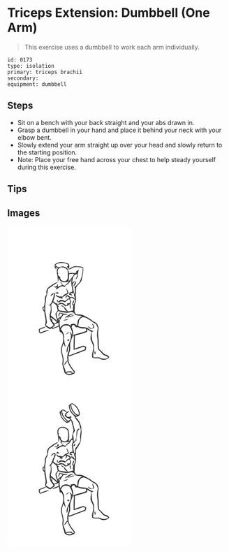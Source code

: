 # Triceps Extension: Dumbbell (One Arm)
> This exercise uses a dumbbell to work each arm individually.

``` 
id: 0173 
type: isolation 
primary: triceps brachii 
secondary:  
equipment: dumbbell 
``` 

## Steps

 - Sit on a bench with your back straight and your abs drawn in.
 - Grasp a dumbbell in your hand and place it behind your neck with your elbow bent.
 - Slowly extend your arm straight up over your head and slowly return to the starting position.
 - Note: Place your free hand across your chest to help steady yourself during this exercise.

## Tips


## Images

<svg width="212pt" height="275pt" viewBox="0 0 212 275" xmlns="http://www.w3.org/2000/svg"><g fill="#FFF"><path d="M0 0h212v275H0V0m81.55 66.38c-.21 2.78-.93 8.16 3.45 7.54-.16-1.71-2.17-2.48-3.03-3.8 1.8.71 3.59 1.45 5.39 2.14-1.12 1.71-2.59 3.51-2.3 5.7.31 6.3 2.57 12.38 1.57 18.73 1.64-2.3 1.42-5.22 1.67-7.9.89 3.02 2.41 6.26 5.79 7.01 3.96 2.23 8.3.22 12.41-.21-2.38 2.59-5.4 4.49-7.75 7.13-1.13-.4-2.27-.78-3.41-1.15-1.34-2.13-2.65-4.34-4.65-5.92.91 2.2 2.37 4.09 3.87 5.92-2.8.74-5.38 2.09-7.88 3.53.12-1.83.19-3.66.19-5.49-.83 1.3-1.3 2.79-2.18 4.06-1.65.68-3.51.59-5.22 1.07 1.36.4 2.74.7 4.12 1 .03 1.27.09 2.55.17 3.82 2.58-1.75 4.86-4 7.79-5.17 2.55-.82 5.3-.45 7.72.63.03-.51.1-1.52.13-2.03 1.85-1.26 3.81-2.38 5.55-3.8 2.76-2.17 3.89-5.61 5.82-8.43-2.4 7.01.66 14.22 1.25 21.28-1.06 2.08-4 1.93-5.9 2.94.2.43.6 1.28.8 1.71-.2.36-.59 1.08-.79 1.45 1.9.48 3.77 1.1 5.65 1.67-.87-1.8-2.45-2.95-4.11-3.95 2.33-.76 4.83-.95 6.78.82-.12-4.66-1.63-9.09-2.32-13.66-.6-3.65 2.53-6.08 4.2-8.9-1.92 1.02-3.65 2.32-5.34 3.68.72-3.23 1.2-6.52 2.09-9.71.65-2.59 3.26-3.82 5.17-5.39.63.42 1.88 1.26 2.5 1.68-1.35 2.6-2.63 5.26-3.24 8.14 2.01-1.98 3.01-4.66 4.17-7.18-.29-.47-.57-.95-.84-1.42.52-3.11 1.34-6.15 2.17-9.18-2.01 1.54-3.9 3.22-5.95 4.72.81.49 1.61 1 2.41 1.52-4.6.57-9.27-.9-13.8.57-.12-1.47-.24-2.95-.35-4.42-.41-.14-1.24-.43-1.66-.57.42 4.46.62 8.98.13 13.45-.45 2.08-1.94 3.88-3.81 4.86-3.99.87-9.96-1.51-8.97-6.48-1.58-1.31-3-2.78-4.29-4.38.3-.72.59-1.44.89-2.17-1.95-2.99-.97-7.4 1.8-9.55 4.86-2.68 11.49-.37 14.1 4.45.25-.82.38-1.66.38-2.51-2.51-3.27-6.87-5.07-10.96-4.18-2.06.11-4.24 1.47-6.23.39-1.64-.72-3.1-1.76-4.58-2.74 1.98-2.26 4.83-3.51 7.8-3.7 5.22-.45 11.34-.56 15.18 3.66l-3.6 3.75 2.78-.48c-.02.48-.07 1.44-.1 1.92.29.14.86.41 1.14.55 1.81-1.7 1.07-4.32 1.06-6.48-1.56-3.06-5.51-3.58-8.55-4.19-5.54-1.11-12.05-.39-16.28 3.65m23.78 7.67c-.04.2-.13.59-.17.79 3.92.28 6.91-3.57 10.84-3.92 4.61-.54 9.39.04 13.79 1.53-.42 7.86-1.58 15.87-5.14 22.98-2.23 4.27-6.46 6.86-9.53 10.44.33.38 1.01 1.14 1.34 1.52-.07 1.91-.05 3.82-.1 5.72.11 2.13-1.99 3.71-1.84 5.82.58 2.35 1.52 4.58 2.13 6.91-2.19-2.04-5.05-5.48-8.3-3.11-1.3-2.13-3.57-3.1-5.76-4.05-2.02 1.66-2.69 4.08-2.58 6.63 1-1.51 1.87-3.1 2.71-4.7 1.59.96 3.07 2.07 4.43 3.33-3.26.52-5.3 2.89-7.33 5.23-1.38-.13-2.57-.9-3.81-1.45-1.66-.08-3.33-.17-4.99-.31a34.982 34.982 0 0 1-4.24 3.34c-.07-1.15-.2-3.45-.26-4.59-.62 1.25-2.33 2.83-.66 4.04 1.59 2.59 4.4.62 6.12-.64 2.51.01 4.95.57 7.23 1.6 2.4-1.75 4.53-3.8 6.75-5.76 1.88 1.97 2.59 5.12.85 7.42-1.46.38-2.96.13-4.37-.31 1.43 1.78.35 3.17-1.22 4.35-1.46-1.22-2.77-2.6-4.3-3.74-1.94-.53-3.97-.6-5.95-.97-1.58 1.02-3.24 1.93-4.92 2.78-.13-.93-.38-2.79-.51-3.72-.36.65-1.09 1.95-1.45 2.6a87.633 87.633 0 0 0-5.01-4.2c.72-4.72 4.02-9.3 2.21-14.11 2.16.3 4.31.72 6.5.76 1.09-1.33-.82-1.86-1.64-2.52-2.61 1.06-5.25 2-8.06 2.44-2.37.46-3.34 2.82-4.02 4.85 2.08-1.55 4.05-3.26 6.28-4.6-.35 4.66-2.09 9.02-3.58 13.4-1.03 3.12-3.46 5.39-5.73 7.63 1.05-.37 2.1-.74 3.16-1.11.98 4.35.81 8.89-.66 13.11-1.72 4.8-.94 10.16 1.27 14.66 1.55 2.31 3.87 4.15 4.49 7-1.91 1.14-3.66 2.51-5.52 3.72-2.66-1.11-5.62-2.26-7.42-4.62.46-1.69 1.14-3.3 1.86-4.89-1.1-3.98-.99-8.17-1.94-12.18-1.46-6.1-1.34-12.44-.97-18.65 1.02-3.71.7-7.58 1.27-11.32 1.76-4.01 2.27-8.33 2.9-12.61.67-4.01 5.17-4.88 7.78-7.27 2.78-2.69 6.61-3.93 9.3-6.72-5.66 1.13-10.05 5.08-14.71 8.18-4.1 2.71-5.8 8.28-4.21 12.87-1.85 2.4-3.4 5.24-3.15 8.37.33 4.17-.67 8.25-1.38 12.32-.54.19-1.64.58-2.19.77-.93 3.24.04 6.38 2.78 8.4-.18 7.27 4.08 14.58 1.14 21.71.39 1.2.8 2.41 1.25 3.6 2.44 1.74 4.87 3.73 7.85 4.41.93-.56 2.77-1.7 3.69-2.26-.19.65-.58 1.96-.77 2.61 3.79-1.92 7.92-3.04 11.81-4.73.93 2.89 1.01 5.91 1.3 8.9 1.77 1.21 4.27 1.76 4.85 4.14 2.27 4.25 1.37 9.11.9 13.67-1.14 4.47-3.18 8.74-3.72 13.36.21 4.81 2.17 9.32 2.9 14.05.39 3.29.08 6.62-.37 9.88.81 3.15.84 6.49 2.24 9.47.87 1.82 1.14 3.82 1.32 5.81 3.32 4.31 9.9 5.53 14.37 2.36 2.66.07 3.77-1.87 3.67-4.31-3.74-4.42-7.27-9.04-9.82-14.27-1.82-4.24-1.14-8.93-1.31-13.4.69.5 1.39 1.01 2.09 1.52 9.18-3.72 18.67-6.66 27.74-10.64.25-1.74.53-3.47.82-5.19-2.08-.91-4.19-2.92-6.6-1.94-4.53 1.41-8.96 3.13-13.47 4.64.17-7.51.51-15.01.44-22.52 6.7-1.49 13.33-3.35 19.77-5.72 2.25-.6 1.49-3.43 1.68-5.16 2.04 1.94 4.58 3.16 6.97 4.59-.64 4.56-2.1 9.28-1.07 13.86 2.16 5.04 5.57 10.17 4.31 15.93-1.28 4.61-2.47 9.34-1.82 14.17 2.54 1.19 5.32 1.64 8.1 1.15 3.04-.66 5.63 1.24 8.22 2.47 4.73.9 10.42.2 13.07-4.36-1.08-1.05-1.99-2.31-3.26-3.12-1.94-.77-4.19-.92-5.78-2.37-2.8-2.35-4.75-5.59-7.94-7.48-2.36-6.54-.49-13.57-1.69-20.28-.94-4.93-.8-10.04.1-14.96.61-2.81-.89-5.46-1.94-7.97-2.15-3.66-6.84-4.2-9.74-7.05-3.29-2.98-7.46-4.59-11.25-6.76-4.5-3.34-10.44-2.88-15.73-3.38-1.13-2.3-3.11-4.5-2.4-7.23.7-4.16-.58-8.61 1.41-12.5 1.69-3.93 1.17-8.35.19-12.38.89-4.54.59-9.15.96-13.73 2.11-4.72 7.36-7.3 9.26-12.11 1.64-7.49 3.88-15.04 2.87-22.8-3.56-1.67-7.57-1.53-11.4-1.87-5.01-.35-9.31 2.61-13.58 4.75m7.79 30.27c3.06-2.17 5.68-5.73 4.71-9.68-1.93 3.03-3.32 6.37-4.71 9.68M101 106.58c.76 2.95 1.91 5.81 2.27 8.86-3.08 1.41-6.85 2.7-8.24 6.11-2.62-.35-5.28-.35-7.88-.86-1.44-.81-2.74-1.83-4.15-2.69.6 1.35.81 3.15 2.42 3.7 3.19 1.52 6.55 2.67 9.88 3.84-.3-.54-.89-1.62-1.19-2.16 3.57-2.66 7.43-4.92 11.24-7.22-.96-3.39-2.2-6.75-4.35-9.58m-46.73 70.7c-.13 2.82-.52 5.99 2.28 7.68 5.11-2.11 10.42-3.71 15.48-5.96-5.74-.61-10.57 3.23-16.05 4.21-.11-1.72-.18-3.44-.22-5.15 3.32-1.49 7.23-2.11 10.07-4.39l-.42-.34c-3.88.73-7.5 2.45-11.14 3.95z"/><path d="M106.23 83.03c2.86-.88 5.85-.73 8.79-.48-2.86 4.55-5.59 9.19-9.99 12.48.7-3.97 1.12-7.98 1.2-12zM84.08 105.96c3.06-1.42.01 3.34 0 0zM107.49 125.35c.64-.52 1.91-1.56 2.54-2.08 2.61.51 4.25 2.97 6.75 3.81-.22 3.06-1.4 5.91-2.9 8.56-.35-.55-.7-1.1-1.04-1.65 1.28-2.1 1.93-4.48 2.42-6.86-3.05 1.72-3.23 5.43-3.75 8.5.46.12 1.37.36 1.82.48-.28 2.35-.45 4.71-.63 7.07.39.35 1.16 1.05 1.55 1.4-3.24 1-6.5 1.99-9.86 2.49-3.73-4.27-6.86-9.75-12.73-11.27 1.46 1.81 3.4 3.15 5.55 4.03.98 3.41 3.35 5.93 6.58 7.38-5.13-.95-10.42-.98-15.43-2.48-.42-1.82-.86-3.64-1.3-5.45.44-.37 1.31-1.12 1.75-1.5-1.3-.74-2.68-1.36-4.01-2.04 2.44-.2 4.95-.42 7.14-1.63 3.26-.42 5.5 1.83 7.59 3.96 1.49-.43 2.99-.81 4.51-1.16 1.02-.86 2.04-1.72 3.08-2.56.34 2.85-.35 6.15 1.66 8.52.54-2.74-.1-5.47-.52-8.17.27-1.58.9-3.08 1.16-4.67-.32-1.67-1.26-3.14-1.93-4.68zM75.28 135.83c.74-1.66 1.93-3.09 2.9-4.62 1.74 1.52 3.49 3.01 5.32 4.42.54.83 1.09 1.66 1.64 2.49.33 2.43.86 4.82 1.46 7.19a52.812 52.812 0 0 1-3.71 5.08c-.34 4.69 2.06 8.83 3.42 13.15-3.82-2.81-7.14-6.23-11.01-8.98-.16-.63-.49-1.88-.65-2.51 2.33-5.18 1.12-10.81.63-16.22zM62.32 140.1c.3-.01.9-.02 1.19-.03.06 1.73.14 3.46.23 5.18-.57-.72-1.14-1.45-1.71-2.18.07-.74.22-2.23.29-2.97z"/><path d="M87.92 146.06c4.07 2.2 8.73 2.53 13.22 3.17 3.31.49 6.46-.82 9.61-1.59 1.2.61 2.41 1.2 3.62 1.8.8 1.2 1.38 2.67 2.65 3.49 3.69 1.24 7.69.88 11.43 1.92-3.06 2.03-6.06 4.63-7.35 8.18-.41 2.92-.74 5.86-1.24 8.78-1.5-1.43-2.98-3.05-5.01-3.71-2.01.16-3.97.64-5.96.95.04.78.13 2.35.17 3.13-4.8-5.59-15.43-4.12-17.84 3.13-1.44-3.86-1.78-8.13-1.2-12.19 1.33-3.95 4.15-7.13 6.47-10.52 2.71.12 5.43-.06 7.88-1.34-4.96-.08-9.84-.79-14.54-2.42-.67 1.36-1.33 2.72-2 4.09.1.87.31 2.62.41 3.49.74-2.07 1.5-4.13 2.33-6.16 1.49.54 2.98 1.1 4.46 1.67-1.92 3.76-5.79 5.55-9.17 7.69-.31-3.6-2.01-7.21-.72-10.8.97-.88 1.89-1.81 2.78-2.76m10.59 12.41c5.44-2.11 10.19-5.71 15.6-7.98-6.08.19-11.68 3.44-15.6 7.98m3.9-.29c4.23-1.71 9.21-2.06 12.86-4.89-4.54.77-9.23 1.89-12.86 4.89m-6.56 4.33c3.17.11 6.48-.2 9.01-2.34-3.12.21-6.16 1.06-9.01 2.34zM75.73 160.43c-1.5.25-1.61-3.3-.05-3.06.78 1 .8 2.02.05 3.06z"/><path d="M123.12 162.75c1.75-2.96 4.24-6.12 8.06-6.01 7.83 1.48 13.18 7.84 20.14 11.1 2.46 1.6 2.79 4.87 4.17 7.27-.79 4.61-1.55 9.3-1.33 13.98 1.86 7.75-.09 15.82 2.31 23.49 2.96 2.36 5.31 5.32 7.8 8.14 2.46 2.8 6.88 2.19 9.17 5.21-3.96 3.33-9.43 2.68-13.83.61-3.02-1.52-6.44-.41-9.64-.58-1.44.16-2.98-1.43-2.5-2.89.21-3.08.54-6.18 1.51-9.12 0-4.46.94-9.31-1.41-13.36-3.09-5.49-2.29-11.99-2.82-18.01 1.13-.52 2.24-1.07 3.33-1.64-2.96-1.26-6.16-2.13-8.57-4.39-5.2-4.38-12.7-.79-18.11-4.76 1.07-2.9 1.67-5.95 1.72-9.04m22.38 4.63c.68 2.04 1.48 4.03 2.3 6.02-.53.97-1.1 1.91-1.7 2.84-3.19-.28-5.5-2.67-8.08-4.29 1.42 2.14 3.14 4.71 5.98 4.85 1.99.22 3.65-1.09 5.36-1.88-.28-2.93-1.33-5.82-3.86-7.54m4.79 47.94c-.94 1.53-.69 5.04 1.31 5.43.01-1.6.09-4.6-1.31-5.43zM90.03 159c.57-.59.57-.59 0 0zM77.06 158.26c2.77 2.42 5.52 4.86 8.36 7.2-1.6.76-3.19 1.55-4.77 2.36-1.19-1.34-2.49-2.6-3.48-4.11-.45-1.78-.05-3.64-.11-5.45zM88.34 162.54c-.38-1.15.08-3.86 1.69-3.54.61 1.14-.31 3.62-1.69 3.54zM81.06 168.65c2.39-.61 4.7-1.48 6.93-2.53 0 1.81.03 3.63.11 5.44-3.04 1.05-6.08 2.14-8.97 3.56-.55-.28-1.11-.56-1.66-.85 1.36-.83 2.68-1.71 3.98-2.61-.09-.75-.29-2.26-.39-3.01z"/><path d="M111.3 171.31c.96-.46 1.93-.88 2.92-1.27 1.62.95 2.6 2.6 3.63 4.11 1.22-.06 2.45-.13 3.67-.23 4.16 2.35 8.97 2.6 13.63 2.31.12 1.46.32 2.91.5 4.36-7.36 2.85-15.1 4.46-22.62 6.79.55-4.57-.49-9.06-2.53-13.13.2-.74.6-2.21.8-2.94zM96.57 171.57c2.94-.99 6.2-.56 9.2-.03 4.21 4.45 5.82 10.54 5.98 16.53-1.01-2.56-2.6-4.83-5.05-6.18a45.64 45.64 0 0 0 2.12 3.72c.24 1.14.47 2.27.71 3.41.45.15 1.34.46 1.78.62-.56-.11-1.69-.34-2.26-.45.97 4.56-1.92 8.58-2.96 12.86-2.49 4.9-5.14 10.18-3.8 15.88 2.26-3.76 1.21-8.52 3.53-12.3.33 3.47.8 7.17-.66 10.48-2.02 4.67-2.79 9.92-1.7 14.94-2.91 1.65-4.51 4.56-5.62 7.61 2.75-1.1 3.52-4.06 4.8-6.42.35.28 1.05.85 1.41 1.13 1.62 7.07 6.82 12.5 11.01 18.18-.54.38-1.63 1.13-2.17 1.51-1.31-1.18-2.11-3.73-4.24-3.23-2.86.43-6.05-.19-8.64 1.34.12-5.05-3.48-9.21-3.89-14.18.2-2.71.95-5.4.51-8.13-.48-5.06-2.67-9.78-3.04-14.86-.1-4.22 1.54-8.21 2.92-12.12 1.22 2.31 2.22 4.75 3.77 6.86-.62-5.27-3.41-10.3-2.6-15.71.48-5.86-2.06-11.29-5.73-15.71 1.44-1.98 2.58-4.31 4.62-5.75m3.9 15c2.65-.52 4.35-2.61 5.52-4.87a23.964 23.964 0 0 0-5.52 4.87m2.69 9.69c.13 1.67 3.1 1.75 3.31.09-.23-1.56-3.11-1.74-3.31-.09zM91.24 180.27c.6.53.6.53 0 0z"/><path d="M108.57 199.88c1.4-4.25 2.77-8.54 4.73-12.58 1.9 2.95.87 6.42.8 9.66-.17 5.32-.23 10.64-.07 15.96 5.1-1.3 10-3.26 15-4.85 1.72-.76 3.38.47 4.99.95-.35 1.17-.7 2.35-1.06 3.52-8.66 3.3-17.44 6.28-25.99 9.88-.52-.51-1.03-1.02-1.54-1.53.77-2.24 1.73-4.43 2.28-6.74.96-4.71-.69-9.64.86-14.27zM100.86 252.37c1.11-.3 2.22-.56 3.34-.78 2.43.35 5.19-.76 7.16 1.23-3.22 2.27-7.49 2.15-10.5-.45z"/></g><g fill="#333"><path d="M81.55 66.38c4.23-4.04 10.74-4.76 16.28-3.65 3.04.61 6.99 1.13 8.55 4.19.01 2.16.75 4.78-1.06 6.48-.28-.14-.85-.41-1.14-.55.03-.48.08-1.44.1-1.92l-2.78.48 3.6-3.75c-3.84-4.22-9.96-4.11-15.18-3.66-2.97.19-5.82 1.44-7.8 3.7 1.48.98 2.94 2.02 4.58 2.74 1.99 1.08 4.17-.28 6.23-.39 4.09-.89 8.45.91 10.96 4.18 0 .85-.13 1.69-.38 2.51-2.61-4.82-9.24-7.13-14.1-4.45-2.77 2.15-3.75 6.56-1.8 9.55-.3.73-.59 1.45-.89 2.17a30.63 30.63 0 0 0 4.29 4.38c-.99 4.97 4.98 7.35 8.97 6.48 1.87-.98 3.36-2.78 3.81-4.86.49-4.47.29-8.99-.13-13.45.42.14 1.25.43 1.66.57.11 1.47.23 2.95.35 4.42 4.53-1.47 9.2 0 13.8-.57-.8-.52-1.6-1.03-2.41-1.52 2.05-1.5 3.94-3.18 5.95-4.72-.83 3.03-1.65 6.07-2.17 9.18.27.47.55.95.84 1.42-1.16 2.52-2.16 5.2-4.17 7.18.61-2.88 1.89-5.54 3.24-8.14-.62-.42-1.87-1.26-2.5-1.68-1.91 1.57-4.52 2.8-5.17 5.39-.89 3.19-1.37 6.48-2.09 9.71 1.69-1.36 3.42-2.66 5.34-3.68-1.67 2.82-4.8 5.25-4.2 8.9.69 4.57 2.2 9 2.32 13.66-1.95-1.77-4.45-1.58-6.78-.82 1.66 1 3.24 2.15 4.11 3.95-1.88-.57-3.75-1.19-5.65-1.67.2-.37.59-1.09.79-1.45-.2-.43-.6-1.28-.8-1.71 1.9-1.01 4.84-.86 5.9-2.94-.59-7.06-3.65-14.27-1.25-21.28-1.93 2.82-3.06 6.26-5.82 8.43-1.74 1.42-3.7 2.54-5.55 3.8-.03.51-.1 1.52-.13 2.03-2.42-1.08-5.17-1.45-7.72-.63-2.93 1.17-5.21 3.42-7.79 5.17-.08-1.27-.14-2.55-.17-3.82-1.38-.3-2.76-.6-4.12-1 1.71-.48 3.57-.39 5.22-1.07.88-1.27 1.35-2.76 2.18-4.06 0 1.83-.07 3.66-.19 5.49 2.5-1.44 5.08-2.79 7.88-3.53-1.5-1.83-2.96-3.72-3.87-5.92 2 1.58 3.31 3.79 4.65 5.92 1.14.37 2.28.75 3.41 1.15 2.35-2.64 5.37-4.54 7.75-7.13-4.11.43-8.45 2.44-12.41.21-3.38-.75-4.9-3.99-5.79-7.01-.25 2.68-.03 5.6-1.67 7.9 1-6.35-1.26-12.43-1.57-18.73-.29-2.19 1.18-3.99 2.3-5.7-1.8-.69-3.59-1.43-5.39-2.14.86 1.32 2.87 2.09 3.03 3.8-4.38.62-3.66-4.76-3.45-7.54m24.68 16.65c-.08 4.02-.5 8.03-1.2 12 4.4-3.29 7.13-7.93 9.99-12.48-2.94-.25-5.93-.4-8.79.48m-22.15 22.93c.01 3.34 3.06-1.42 0 0z"/><path d="M105.33 74.05c4.27-2.14 8.57-5.1 13.58-4.75 3.83.34 7.84.2 11.4 1.87 1.01 7.76-1.23 15.31-2.87 22.8-1.9 4.81-7.15 7.39-9.26 12.11-.37 4.58-.07 9.19-.96 13.73.98 4.03 1.5 8.45-.19 12.38-1.99 3.89-.71 8.34-1.41 12.5-.71 2.73 1.27 4.93 2.4 7.23 5.29.5 11.23.04 15.73 3.38 3.79 2.17 7.96 3.78 11.25 6.76 2.9 2.85 7.59 3.39 9.74 7.05 1.05 2.51 2.55 5.16 1.94 7.97-.9 4.92-1.04 10.03-.1 14.96 1.2 6.71-.67 13.74 1.69 20.28 3.19 1.89 5.14 5.13 7.94 7.48 1.59 1.45 3.84 1.6 5.78 2.37 1.27.81 2.18 2.07 3.26 3.12-2.65 4.56-8.34 5.26-13.07 4.36-2.59-1.23-5.18-3.13-8.22-2.47-2.78.49-5.56.04-8.1-1.15-.65-4.83.54-9.56 1.82-14.17 1.26-5.76-2.15-10.89-4.31-15.93-1.03-4.58.43-9.3 1.07-13.86-2.39-1.43-4.93-2.65-6.97-4.59-.19 1.73.57 4.56-1.68 5.16-6.44 2.37-13.07 4.23-19.77 5.72.07 7.51-.27 15.01-.44 22.52 4.51-1.51 8.94-3.23 13.47-4.64 2.41-.98 4.52 1.03 6.6 1.94-.29 1.72-.57 3.45-.82 5.19-9.07 3.98-18.56 6.92-27.74 10.64-.7-.51-1.4-1.02-2.09-1.52.17 4.47-.51 9.16 1.31 13.4 2.55 5.23 6.08 9.85 9.82 14.27.1 2.44-1.01 4.38-3.67 4.31-4.47 3.17-11.05 1.95-14.37-2.36-.18-1.99-.45-3.99-1.32-5.81-1.4-2.98-1.43-6.32-2.24-9.47.45-3.26.76-6.59.37-9.88-.73-4.73-2.69-9.24-2.9-14.05.54-4.62 2.58-8.89 3.72-13.36.47-4.56 1.37-9.42-.9-13.67-.58-2.38-3.08-2.93-4.85-4.14-.29-2.99-.37-6.01-1.3-8.9-3.89 1.69-8.02 2.81-11.81 4.73.19-.65.58-1.96.77-2.61-.92.56-2.76 1.7-3.69 2.26-2.98-.68-5.41-2.67-7.85-4.41-.45-1.19-.86-2.4-1.25-3.6 2.94-7.13-1.32-14.44-1.14-21.71-2.74-2.02-3.71-5.16-2.78-8.4.55-.19 1.65-.58 2.19-.77.71-4.07 1.71-8.15 1.38-12.32-.25-3.13 1.3-5.97 3.15-8.37-1.59-4.59.11-10.16 4.21-12.87 4.66-3.1 9.05-7.05 14.71-8.18-2.69 2.79-6.52 4.03-9.3 6.72-2.61 2.39-7.11 3.26-7.78 7.27-.63 4.28-1.14 8.6-2.9 12.61-.57 3.74-.25 7.61-1.27 11.32-.37 6.21-.49 12.55.97 18.65.95 4.01.84 8.2 1.94 12.18-.72 1.59-1.4 3.2-1.86 4.89 1.8 2.36 4.76 3.51 7.42 4.62 1.86-1.21 3.61-2.58 5.52-3.72-.62-2.85-2.94-4.69-4.49-7-2.21-4.5-2.99-9.86-1.27-14.66 1.47-4.22 1.64-8.76.66-13.11-1.06.37-2.11.74-3.16 1.11 2.27-2.24 4.7-4.51 5.73-7.63 1.49-4.38 3.23-8.74 3.58-13.4-2.23 1.34-4.2 3.05-6.28 4.6.68-2.03 1.65-4.39 4.02-4.85 2.81-.44 5.45-1.38 8.06-2.44.82.66 2.73 1.19 1.64 2.52-2.19-.04-4.34-.46-6.5-.76 1.81 4.81-1.49 9.39-2.21 14.11 1.72 1.34 3.4 2.74 5.01 4.2.36-.65 1.09-1.95 1.45-2.6.13.93.38 2.79.51 3.72 1.68-.85 3.34-1.76 4.92-2.78 1.98.37 4.01.44 5.95.97 1.53 1.14 2.84 2.52 4.3 3.74 1.57-1.18 2.65-2.57 1.22-4.35 1.41.44 2.91.69 4.37.31 1.74-2.3 1.03-5.45-.85-7.42-2.22 1.96-4.35 4.01-6.75 5.76-2.28-1.03-4.72-1.59-7.23-1.6-1.72 1.26-4.53 3.23-6.12.64-1.67-1.21.04-2.79.66-4.04.06 1.14.19 3.44.26 4.59 1.5-1 2.91-2.12 4.24-3.34 1.66.14 3.33.23 4.99.31 1.24.55 2.43 1.32 3.81 1.45 2.03-2.34 4.07-4.71 7.33-5.23a27.155 27.155 0 0 0-4.43-3.33c-.84 1.6-1.71 3.19-2.71 4.7-.11-2.55.56-4.97 2.58-6.63 2.19.95 4.46 1.92 5.76 4.05 3.25-2.37 6.11 1.07 8.3 3.11-.61-2.33-1.55-4.56-2.13-6.91-.15-2.11 1.95-3.69 1.84-5.82.05-1.9.03-3.81.1-5.72-.33-.38-1.01-1.14-1.34-1.52 3.07-3.58 7.3-6.17 9.53-10.44 3.56-7.11 4.72-15.12 5.14-22.98-4.4-1.49-9.18-2.07-13.79-1.53-3.93.35-6.92 4.2-10.84 3.92.04-.2.13-.59.17-.79m2.16 51.3c.67 1.54 1.61 3.01 1.93 4.68-.26 1.59-.89 3.09-1.16 4.67.42 2.7 1.06 5.43.52 8.17-2.01-2.37-1.32-5.67-1.66-8.52-1.04.84-2.06 1.7-3.08 2.56-1.52.35-3.02.73-4.51 1.16-2.09-2.13-4.33-4.38-7.59-3.96-2.19 1.21-4.7 1.43-7.14 1.63 1.33.68 2.71 1.3 4.01 2.04-.44.38-1.31 1.13-1.75 1.5.44 1.81.88 3.63 1.3 5.45 5.01 1.5 10.3 1.53 15.43 2.48-3.23-1.45-5.6-3.97-6.58-7.38-2.15-.88-4.09-2.22-5.55-4.03 5.87 1.52 9 7 12.73 11.27 3.36-.5 6.62-1.49 9.86-2.49-.39-.35-1.16-1.05-1.55-1.4.18-2.36.35-4.72.63-7.07-.45-.12-1.36-.36-1.82-.48.52-3.07.7-6.78 3.75-8.5-.49 2.38-1.14 4.76-2.42 6.86.34.55.69 1.1 1.04 1.65 1.5-2.65 2.68-5.5 2.9-8.56-2.5-.84-4.14-3.3-6.75-3.81-.63.52-1.9 1.56-2.54 2.08m-32.21 10.48c.49 5.41 1.7 11.04-.63 16.22.16.63.49 1.88.65 2.51 3.87 2.75 7.19 6.17 11.01 8.98-1.36-4.32-3.76-8.46-3.42-13.15 1.34-1.61 2.57-3.32 3.71-5.08-.6-2.37-1.13-4.76-1.46-7.19-.55-.83-1.1-1.66-1.64-2.49-1.83-1.41-3.58-2.9-5.32-4.42-.97 1.53-2.16 2.96-2.9 4.62m-12.96 4.27c-.07.74-.22 2.23-.29 2.97.57.73 1.14 1.46 1.71 2.18-.09-1.72-.17-3.45-.23-5.18-.29.01-.89.02-1.19.03m25.6 5.96c-.89.95-1.81 1.88-2.78 2.76-1.29 3.59.41 7.2.72 10.8 3.38-2.14 7.25-3.93 9.17-7.69-1.48-.57-2.97-1.13-4.46-1.67-.83 2.03-1.59 4.09-2.33 6.16-.1-.87-.31-2.62-.41-3.49.67-1.37 1.33-2.73 2-4.09 4.7 1.63 9.58 2.34 14.54 2.42-2.45 1.28-5.17 1.46-7.88 1.34-2.32 3.39-5.14 6.57-6.47 10.52-.58 4.06-.24 8.33 1.2 12.19 2.41-7.25 13.04-8.72 17.84-3.13-.04-.78-.13-2.35-.17-3.13 1.99-.31 3.95-.79 5.96-.95 2.03.66 3.51 2.28 5.01 3.71.5-2.92.83-5.86 1.24-8.78 1.29-3.55 4.29-6.15 7.35-8.18-3.74-1.04-7.74-.68-11.43-1.92-1.27-.82-1.85-2.29-2.65-3.49-1.21-.6-2.42-1.19-3.62-1.8-3.15.77-6.3 2.08-9.61 1.59-4.49-.64-9.15-.97-13.22-3.17m-12.19 14.37c.75-1.04.73-2.06-.05-3.06-1.56-.24-1.45 3.31.05 3.06m47.39 2.32c-.05 3.09-.65 6.14-1.72 9.04 5.41 3.97 12.91.38 18.11 4.76 2.41 2.26 5.61 3.13 8.57 4.39-1.09.57-2.2 1.12-3.33 1.64.53 6.02-.27 12.52 2.82 18.01 2.35 4.05 1.41 8.9 1.41 13.36-.97 2.94-1.3 6.04-1.51 9.12-.48 1.46 1.06 3.05 2.5 2.89 3.2.17 6.62-.94 9.64.58 4.4 2.07 9.87 2.72 13.83-.61-2.29-3.02-6.71-2.41-9.17-5.21-2.49-2.82-4.84-5.78-7.8-8.14-2.4-7.67-.45-15.74-2.31-23.49-.22-4.68.54-9.37 1.33-13.98-1.38-2.4-1.71-5.67-4.17-7.27-6.96-3.26-12.31-9.62-20.14-11.1-3.82-.11-6.31 3.05-8.06 6.01M90.03 159c.57-.59.57-.59 0 0m-12.97-.74c.06 1.81-.34 3.67.11 5.45.99 1.51 2.29 2.77 3.48 4.11 1.58-.81 3.17-1.6 4.77-2.36-2.84-2.34-5.59-4.78-8.36-7.2m11.28 4.28c1.38.08 2.3-2.4 1.69-3.54-1.61-.32-2.07 2.39-1.69 3.54m-7.28 6.11c.1.75.3 2.26.39 3.01-1.3.9-2.62 1.78-3.98 2.61.55.29 1.11.57 1.66.85 2.89-1.42 5.93-2.51 8.97-3.56-.08-1.81-.11-3.63-.11-5.44-2.23 1.05-4.54 1.92-6.93 2.53m30.24 2.66c-.2.73-.6 2.2-.8 2.94 2.04 4.07 3.08 8.56 2.53 13.13 7.52-2.33 15.26-3.94 22.62-6.79-.18-1.45-.38-2.9-.5-4.36-4.66.29-9.47.04-13.63-2.31-1.22.1-2.45.17-3.67.23-1.03-1.51-2.01-3.16-3.63-4.11-.99.39-1.96.81-2.92 1.27m-14.73.26c-2.04 1.44-3.18 3.77-4.62 5.75 3.67 4.42 6.21 9.85 5.73 15.71-.81 5.41 1.98 10.44 2.6 15.71-1.55-2.11-2.55-4.55-3.77-6.86-1.38 3.91-3.02 7.9-2.92 12.12.37 5.08 2.56 9.8 3.04 14.86.44 2.73-.31 5.42-.51 8.13.41 4.97 4.01 9.13 3.89 14.18 2.59-1.53 5.78-.91 8.64-1.34 2.13-.5 2.93 2.05 4.24 3.23.54-.38 1.63-1.13 2.17-1.51-4.19-5.68-9.39-11.11-11.01-18.18-.36-.28-1.06-.85-1.41-1.13-1.28 2.36-2.05 5.32-4.8 6.42 1.11-3.05 2.71-5.96 5.62-7.61-1.09-5.02-.32-10.27 1.7-14.94 1.46-3.31.99-7.01.66-10.48-2.32 3.78-1.27 8.54-3.53 12.3-1.34-5.7 1.31-10.98 3.8-15.88 1.04-4.28 3.93-8.3 2.96-12.86.57.11 1.7.34 2.26.45-.44-.16-1.33-.47-1.78-.62-.24-1.14-.47-2.27-.71-3.41a45.64 45.64 0 0 1-2.12-3.72c2.45 1.35 4.04 3.62 5.05 6.18-.16-5.99-1.77-12.08-5.98-16.53-3-.53-6.26-.96-9.2.03m-5.33 8.7c.6.53.6.53 0 0m17.33 19.61c-1.55 4.63.1 9.56-.86 14.27-.55 2.31-1.51 4.5-2.28 6.74.51.51 1.02 1.02 1.54 1.53 8.55-3.6 17.33-6.58 25.99-9.88.36-1.17.71-2.35 1.06-3.52-1.61-.48-3.27-1.71-4.99-.95-5 1.59-9.9 3.55-15 4.85-.16-5.32-.1-10.64.07-15.96.07-3.24 1.1-6.71-.8-9.66-1.96 4.04-3.33 8.33-4.73 12.58m-7.71 52.49c3.01 2.6 7.28 2.72 10.5.45-1.97-1.99-4.73-.88-7.16-1.23-1.12.22-2.23.48-3.34.78z"/><path d="M113.12 104.32c1.39-3.31 2.78-6.65 4.71-9.68.97 3.95-1.65 7.51-4.71 9.68zM101 106.58c2.15 2.83 3.39 6.19 4.35 9.58-3.81 2.3-7.67 4.56-11.24 7.22.3.54.89 1.62 1.19 2.16-3.33-1.17-6.69-2.32-9.88-3.84-1.61-.55-1.82-2.35-2.42-3.7 1.41.86 2.71 1.88 4.15 2.69 2.6.51 5.26.51 7.88.86 1.39-3.41 5.16-4.7 8.24-6.11-.36-3.05-1.51-5.91-2.27-8.86zM98.51 158.47c3.92-4.54 9.52-7.79 15.6-7.98-5.41 2.27-10.16 5.87-15.6 7.98zM102.41 158.18c3.63-3 8.32-4.12 12.86-4.89-3.65 2.83-8.63 3.18-12.86 4.89zM95.85 162.51c2.85-1.28 5.89-2.13 9.01-2.34-2.53 2.14-5.84 2.45-9.01 2.34zM145.5 167.38c2.53 1.72 3.58 4.61 3.86 7.54-1.71.79-3.37 2.1-5.36 1.88-2.84-.14-4.56-2.71-5.98-4.85 2.58 1.62 4.89 4.01 8.08 4.29.6-.93 1.17-1.87 1.7-2.84-.82-1.99-1.62-3.98-2.3-6.02zM54.27 177.28c3.64-1.5 7.26-3.22 11.14-3.95l.42.34c-2.84 2.28-6.75 2.9-10.07 4.39.04 1.71.11 3.43.22 5.15 5.48-.98 10.31-4.82 16.05-4.21-5.06 2.25-10.37 3.85-15.48 5.96-2.8-1.69-2.41-4.86-2.28-7.68zM100.47 186.57c1.58-1.9 3.44-3.54 5.52-4.87-1.17 2.26-2.87 4.35-5.52 4.87zM103.16 196.26c.2-1.65 3.08-1.47 3.31.09-.21 1.66-3.18 1.58-3.31-.09zM150.29 215.32c1.4.83 1.32 3.83 1.31 5.43-2-.39-2.25-3.9-1.31-5.43z"/></g></svg>
<svg width="212pt" height="275pt" viewBox="0 0 212 275" xmlns="http://www.w3.org/2000/svg"><g fill="#FFF"><path d="M0 0h212v275H0V0m105.94 32.53c-.57 3.33.53 6.56 1.81 9.59 1.59 3.86 5.05 6.44 7.58 9.64 1.39 2.52 2.54 5.23 4.67 7.25 3.72 3.67 4.39 9.11 5.79 13.9 1.73 5.36-1.63 10.79-.45 16.2.5 2.65.5 5.67-1.4 7.8-2.51 3.03-3.77 7.01-6.98 9.46-.41 3.04-.21 6.13-.61 9.18-.66-.54-1.3-1.1-1.93-1.67-.1-5.29-2.93-10.44-1.31-15.74 2.6-.17 3.29-2.92 4.49-4.72.37.12 1.09.37 1.45.5-1.59-4.82 1.49-9.26 1.22-14.08-.29-2.88 2.47-4.48 4.09-6.41-3.11-1.15-4.83 2.69-5.46 5.12.08 4.79.1 9.73-1.81 14.24-1.22.83-2.2 1.92-3.1 3.07.25-4.36 0-8.78-1.31-12.98 1.06-2.14 2.33-4.17 3.7-6.13-1.59-4.49-2.63-9.14-3.61-13.8-.61-3.15-2.9-5.56-4.54-8.21.52-.24 1.56-.72 2.08-.95-.46-.91-.93-1.81-1.39-2.71-.58.59-1.17 1.18-1.76 1.77-1.37 0-2.75.02-4.12.06-.58-1.27-2.18-2.33-1.78-3.87.29-2.91 4.02-3.62 4.91-6.12-1.3.18-2.49.66-3.58 1.44-2.58-1.92-6.12-6.01-9.37-3.11-1.59 1.1-3.91 2.44-3.18 4.78 1.47 6.87 5.52 13.74 11.98 16.92 3.11.43 6.08-2.42 7.07-5.23 1.93 4.63 2.86 9.56 4.08 14.4 2.28 5.82-3.07 11.24-1.46 17.19-2.49 1.28-3.81 3.91-6.22 5.27 1.38-6.48 1.04-13.19-.44-19.62-2.59-2.82-6.01-5.33-10.06-4.92-4.21-.51-8.48 2.73-9.01 6.93-.09 6.57 2.8 12.86 1.5 19.46 1.68-2.22 1.55-5.06 1.76-7.69.67 1.89 1.4 3.8 2.82 5.28-.29.64-.56 1.29-.82 1.96l.14.62c1.39 1.46 2.69 3 3.99 4.55-2.59.69-5.01 1.83-7.36 3.1-2.43-.84-5.12-1.28-7.39.22 2.22.4 4.45.67 6.68 1.07-.89.25-2.68.75-3.57.99.53.68 1.06 1.36 1.59 2.05 3.37-3.01 7.28-5.51 11.99-5.46.52.36 1.56 1.09 2.09 1.46 1.22-3.47 4.99-4.45 7.3-6.93 1.54-1.6 2.38-3.69 3.44-5.6.62.07 1.85.22 2.46.29.03 1.36.08 2.72.13 4.08-4.06 4.84.05 10.72-.64 16.11-1.66.42-3.31.86-4.95 1.35-.02 1.19-.06 2.38-.1 3.56 1.66.39 3.26 1 4.84 1.65-.39-2.21-2.38-3.17-4.29-3.92 1.59-.3 3.18-.61 4.77-.93.72.89 1.62 1.56 2.74 1.84-.68 2.22.16 4.26 1.28 6.14-.07 1.02-.23 3.07-.3 4.09-.92-1.5-1.49-3.23-2.61-4.59-1.3-.52-2.63-.88-4.01-1.1l.13 2.01c.54-.09 1.63-.29 2.17-.38-.1.32-.3.96-.41 1.28 1.7 1.31 3.28 2.85 5.41 3.45-.16 3.09-1.33 5.95-2.85 8.59-.37-.51-.73-1.03-1.08-1.56 1.25-2.08 1.95-4.41 2.43-6.78-3.33 1.69-3.2 5.78-3.81 8.95.5-.17 1.5-.51 1.99-.68-.41 2.53-.6 5.1-.73 7.66.38.36 1.14 1.08 1.51 1.44-3.2.96-6.41 1.85-9.66 2.62-3.75-4.3-6.94-9.83-12.84-11.38 1.41 1.83 3.33 3.16 5.49 3.95.85 3.6 3.57 5.77 6.66 7.44-5.15-1.05-10.5-.91-15.52-2.53-.44-1.93-.92-3.86-1.39-5.78.57-.24 1.71-.71 2.28-.95-1.49-.76-3-1.48-4.49-2.23 2.83-.06 5.5-.96 8.22-1.62 2.91-.29 4.63 2.36 6.65 3.96 1.47-.43 2.95-.82 4.44-1.18 1.02-.87 2.04-1.74 3.08-2.59.31 2.87-.36 6.14 1.51 8.6.68-2.81.33-5.71-.76-8.36 1.16-1.92 1.72-4.08 1.29-6.3-.59-.84-1.16-1.69-1.71-2.55.47-.49 1.41-1.45 1.88-1.93-.37-4.32-4.94-5.1-8.15-6.57 1.67.18 3.73-.49 4.39-2.17-.29-2.85-1.69-5.4-3.05-7.86-.28 0-.83.01-1.11.01 1.23 2.29 2.09 4.75 2.63 7.3-2.83 1.67-7.28 2.52-7.97 6.26-2.78-.38-5.58-.59-8.37-.85a46.708 46.708 0 0 0-3.58-2.86c.14 3.62 3.75 4.75 6.73 5.4l-.91 1.43c1.85.56 3.7 1.1 5.57 1.59l-2.14-2.38c2.46-1.14 4.6-2.79 6.75-4.42.39.47.79.95 1.17 1.44-.57 1.7-1.12 3.42-1.56 5.16 1.58-1.5 2.54-3.47 3.23-5.5 1.36.75 2.72 1.53 4.06 2.34-.29.79-.58 1.58-.87 2.38-3.01.11-4.83 2.47-5.69 5.12-1.5-.58-2.99-1.2-4.44-1.88-1.69-.08-3.37-.18-5.05-.32-1.28 1.27-2.69 2.4-4.27 3.29-.02-1.11-.07-3.34-.1-4.46-.84 1.11-2.4 2.8-.75 4.02 1.61 2.5 4.35.62 6.06-.67 2.54-.02 5 .54 7.31 1.6 2.3-1.65 4.24-3.73 6.48-5.47 2.63 1.15 2.59 5.05 1.08 7.11-1.55.47-3.12.07-4.64-.25.5.67 1.01 1.34 1.52 2.02-.65.54-1.93 1.63-2.58 2.17-1.41-1.19-2.69-2.55-4.2-3.63-1.96-.52-4-.63-5.99-1.04-1.4 1.16-2.95 2.14-4.74 2.55-.22-.86-.66-2.59-.88-3.46-.27.68-.83 2.05-1.1 2.73-1.65-1.5-3.37-2.93-5.13-4.31.75-3.21 1.86-6.3 3.42-9.21 1.22-1.95.08-4.11-.43-6.09-3.03.87-6.3 2.4-6.78 5.89 1.15-.87 2.23-1.83 3.28-2.83.7-.36 2.12-1.07 2.83-1.42-.31 2.24-.55 4.54-1.62 6.58-1.81 2.63-2.27 5.87-3.59 8.73-1.15 2.48-3.25 4.29-5.1 6.24 1.04-.38 2.07-.76 3.1-1.13 1.03 4.33.83 8.86-.63 13.07-1.75 4.86-.92 10.29 1.32 14.84 1.57 2.25 3.94 4.03 4.38 6.92-1.96 1.06-3.73 2.42-5.43 3.85-2.68-1.3-5.29-2.75-7.63-4.59.62-1.71 1.46-3.34 1.91-5.09-1.37-11.4-4.72-22.9-2.15-34.38.72-2.84-.52-6.14 1.53-8.55 2.96-4.16 2.05-9.55 3.85-14.12.88-1.76 2.76-2.61 4.34-3.62 2.48-1.41 4.48-3.54 6.98-4.93 1.73-.97 3.49-1.97 4.7-3.59-5.64 1.46-10.16 5.26-14.82 8.54-3.62 2.71-4.83 7.7-3.61 11.95-1.11 1.9-2.15 3.84-3.21 5.78-1.97 2.03-.95 4.91-1.21 7.42-.28 2.83-.88 5.62-1.36 8.42-.55.2-1.64.62-2.19.82-.98 3.24-.01 6.39 2.77 8.37-.25 7.25 4.11 14.57 1.12 21.65.39 1.24.8 2.48 1.21 3.72-3.96 1.39-7.95 2.73-11.78 4.47-.13 2.83-.53 6.05 2.37 7.66 5.09-2.09 10.28-3.88 15.45-5.74-5.73-1.09-10.59 3.09-16.07 3.99-.13-1.72-.2-3.44-.26-5.16 3.76-1.46 7.73-2.54 11.11-4.82 2.18 1.7 4.45 3.45 7.21 4.06 2.56-1.77 4.89-3.85 7.35-5.75l-.32-2.92c2.39-.57 4.69-1.44 6.88-2.55.01 1.83.05 3.66.14 5.5-3.63 1.53-8.01 2.04-10.73 5.16 3.91-.82 7.6-2.39 11.26-3.93.81 2.63 1.11 5.35 1.17 8.1-.08 1.82 2.38 1.86 3.61 2.35 5.01 7.5 2.53 16.87-.34 24.67-2.56 6.01.53 12.16 1.66 18.1 1.06 4.68-.85 9.48.41 14.13.18 4.19 2.97 7.7 2.91 11.92 3.28 4.35 9.98 5.63 14.4 2.34 2.68.2 3.82-1.89 3.61-4.31-3.73-4.42-7.26-9.04-9.79-14.27-1.82-4.3-1.12-9.05-1.29-13.57l1.53 2.01c8.64-3.47 17.43-6.54 26.13-9.83 2.89-.55 2.35-4 3.13-6.13-2.08-.97-4.2-3.02-6.65-2.09-4.56 1.39-9.02 3.13-13.54 4.67.14-7.51.49-15.01.42-22.52 6.69-1.49 13.31-3.35 19.74-5.72 2.3-.6 1.56-3.47 1.68-5.23 1.91 1.92 4.23 3.37 6.83 4.15-.44 4.47-1.48 8.91-1.21 13.43.99 3.52 3.41 6.46 4.21 10.06 2.29 7.02-2.95 13.76-1.43 20.9 2.51 1.28 5.28 1.74 8.06 1.22 3.1-.7 5.72 1.27 8.37 2.5 4.67.82 10.45.2 12.92-4.45-1.04-1.04-1.96-2.24-3.18-3.07-1.97-.75-4.25-.88-5.84-2.39-2.78-2.35-4.72-5.6-7.93-7.48-2.38-6.74-.36-13.98-1.76-20.87-.94-5.13-.56-10.41.37-15.5-.44-3.84-1.92-8.21-5.63-10.07-2.36-1.17-4.73-2.36-6.68-4.16-3.16-2.81-7.17-4.28-10.77-6.37-4.45-3.37-10.38-2.86-15.64-3.41-.86-1.47-1.75-2.93-2.69-4.34.46-4.14.42-8.31.55-12.46 2.27-5.06 2.87-10.82 1.36-16.18 1.42-4.03-.9-8.86 2.33-12.2 2.87-3.91 5.52-8.13 6.71-12.88.53-4.2.25-8.46 1.01-12.64.71-3.08-.65-6.1-.34-9.18.44-2.85-1.35-5.3-2.04-7.94-1.34-4.52-4.89-7.8-7.75-11.38 2.73.29 4.79-1.58 6.98-2.85.2-2.24.45-4.6-.52-6.72-2.27-5.85-6.2-11.84-12.55-13.64-1.93.63-3.49 2.04-5.24 3.03m8.02 70.49c1.64.55 3.76-2.91 2.08-3.82-1.36.5-2.68 2.39-2.08 3.82m-27.64-2.81c-1.44.95-.06 3.73 1.45 2.32 1.42-.95.03-3.81-1.45-2.32m-2.8 14.9c1.95.12 3.9.28 5.86.39-.78-1.19-1.69-2.47-3.23-2.65-.93.69-1.78 1.48-2.63 2.26z"/><path d="M109.97 30.83c4.84.18 7.72 4.54 10.19 8.12 2.06 2.94 3.08 6.53 2.66 10.12-3.73.13-6.47-2.73-8.56-5.45-2.75-3.68-4.78-8.1-4.29-12.79z"/><path d="M107.31 32.15c1.72 4.03 2.71 8.47 5.49 11.98 1.87 2.93 4.65 5.03 7.36 7.13-3.84-.62-6.8-3.38-8.96-6.45-2.56-3.67-4.4-8.09-3.89-12.66zM94.3 41.42c3.04.06 5.35 2.04 7.65 3.75-.49.43-1.48 1.29-1.97 1.71a146.4 146.4 0 0 1-1.28 4.21c2.19 1.86 4.19 4.41 7.32 4.5.54.38 1.62 1.15 2.16 1.53-1.05.91-2.11 1.82-3.17 2.71-6.43-3.78-11.07-10.77-10.71-18.41z"/><path d="M91.98 43.02l.52.02c.71 7.44 5.67 13.64 11.4 18.07-3.5.17-5.88-2.7-7.95-5.11-2.94-3.64-4.47-8.29-3.97-12.98zM90.56 72.33c4.75-2.24 11.32-.16 13.5 4.75.82 3.91.7 7.98.36 11.95-.16 2.6-2.09 4.75-4.36 5.84-3.78.22-9.36-1.94-8.16-6.66a30.95 30.95 0 0 1-4.37-4.42c.36-.66.72-1.32 1.07-1.98-2.33-2.84-.91-7.53 1.96-9.48zM96.06 101.27c-.75-2.07-3.91-4.03-2.51-6.32 4.27 2.57 9.01.97 13.52.26-2.39 2.53-5.47 4.33-7.57 7.13-1.14-.36-2.29-.72-3.44-1.07zM75.13 135.6c1.05-1.44 2.09-2.89 3.13-4.34 1.69 1.5 3.42 2.98 5.21 4.36l1.68 2.55c.31 2.4.85 4.76 1.45 7.11a47.504 47.504 0 0 1-3.71 5.11c-.09 3.26.6 6.55 2.27 9.39.36 1.23.7 2.46 1.02 3.71-3.7-2.82-6.98-6.15-10.79-8.84-.25-.86-.51-1.7-.76-2.55 2.3-5.27 1.32-11.03.5-16.5zM62.36 140.03c.28.02.85.04 1.13.05.08 1.72.18 3.44.29 5.16-.59-.72-1.17-1.44-1.76-2.15.08-.77.25-2.29.34-3.06z"/><path d="M87.75 145.97c4.1 2.28 8.83 2.61 13.38 3.26 3.29.5 6.44-.8 9.57-1.58 1.22.6 2.45 1.19 3.67 1.77.8 1.21 1.36 2.7 2.63 3.5 3.71 1.29 7.75.85 11.51 1.95-3.14 1.94-6.09 4.6-7.4 8.13-.41 2.96-.76 5.93-1.25 8.88-1.49-1.49-2.96-3.16-5.05-3.78-1.99.16-3.94.63-5.92.93.04.8.13 2.4.17 3.2-3.08-3.91-8.75-4.06-13.07-2.39-2.5.86-3.43 3.54-4.82 5.54-1.5-5.05-2.58-11.1.48-15.79 1.52-2.49 3.42-4.72 4.83-7.27 2.72.79 5.42.16 7.87-1.11-4.98 0-9.88-.74-14.58-2.42-1.27 2.39-2.19 4.98-1.84 7.74.94-2.07 1.79-4.19 2.7-6.27 1.46.55 2.92 1.1 4.38 1.67-1.64 3.84-5.97 4.91-8.34 8.05-1.13-2.63-1.7-5.43-2.45-8.18.7-2.22 2.1-4.04 3.53-5.83m25.72 4.54c-5.82.37-11.1 3.58-14.91 7.88 2.97-.57 5.23-2.7 7.86-4.03 2.37-1.24 4.86-2.29 7.05-3.85m-10.97 7.66c3.27-.88 6.37-2.27 9.67-3.03 1.26-.16 2.17-1.02 2.99-1.9-4.45.9-9.12 1.87-12.66 4.93m-6.63 4.3c3.17.16 6.48-.14 8.98-2.31-3.11.22-6.13 1.06-8.98 2.31zM75.14 157.32c1.45-.12 1.31 2.42.56 3.19-1.39.05-1.31-2.43-.56-3.19z"/><path d="M125.43 159.45c1.43-1.71 3.59-2.65 5.8-2.7 5.33 1.22 10 4.3 14.22 7.67 2.11 1.75 4.86 2.47 6.95 4.24 1.36 1.95 2 4.29 3.07 6.41-.82 5.62-2.1 11.42-.8 17.06 1.14 6.77-.65 13.87 1.99 20.4 2.65 2.63 5.21 5.34 7.61 8.2 2.43 2.84 6.95 2.1 9.13 5.24-3.99 3.3-9.49 2.64-13.88.52-3.88-2.11-8.74 1.11-12.28-1.89.48-3.55.59-7.2 1.73-10.62.13-3.33.35-6.69-.07-10-.63-2.81-2.66-5.11-3.05-7.99-1.13-4.43-.56-9.04-1.27-13.52 1.24-.49 2.47-.99 3.7-1.51-3.06-1.17-6.3-2.1-8.75-4.41-5.21-4.41-12.73-.75-18.13-4.78 1.89-3.98.65-9.07 4.03-12.32m20.08 8.01c.68 2.01 1.48 3.98 2.29 5.94-.53.96-1.09 1.91-1.68 2.83-3.2-.21-5.49-2.65-8.01-4.31 1.18 2 2.62 4.17 5.03 4.77 2.27.62 4.29-.78 6.19-1.77-.25-2.9-1.24-5.83-3.82-7.46m4.81 47.81c-.96 1.56-.57 3.82.51 5.24 1.23 1.14 1.01-1.25.67-1.79-.53-.97.18-3.24-1.18-3.45zM77.09 158.26c2.74 2.44 5.49 4.87 8.34 7.2-1.6.76-3.19 1.54-4.76 2.35-1.19-1.32-2.48-2.56-3.47-4.05-.52-1.79-.08-3.68-.11-5.5zM90.06 158.94c.57-.6.57-.6 0 0zM88.33 162.59c-.35-1.2.11-3.89 1.73-3.65.52 1.19-.35 3.66-1.73 3.65z"/><path d="M111.28 171.35c.95-.46 1.9-.9 2.88-1.31 1.69.85 2.62 2.57 3.62 4.09 1.25-.05 2.51-.13 3.77-.22 4.31 2.56 9.38 2.46 14.22 2.43l-.87.65c.28 1.13.61 2.27.76 3.44-7.24 3.27-15.2 4.42-22.65 7.03.58-4.57-.42-9.08-2.5-13.15.19-.74.58-2.22.77-2.96zM91.96 177.45c1.51-2.11 2.61-4.83 5.03-6.06 2.87-.66 5.9-.41 8.77.15 4.25 4.48 5.9 10.62 5.9 16.68-.83-2.66-2.4-4.97-4.92-6.27.64 1.26 1.35 2.48 2.09 3.69.24 1.13.47 2.27.7 3.41.45.15 1.35.45 1.81.6-.58-.11-1.73-.34-2.31-.45.78 2.89-.34 5.61-1.41 8.24-1.65 6.9-7.3 12.93-5.31 20.47 2.1-3.49 1.46-7.8 2.87-11.55l.87-.01c.04 3.25.48 6.69-.9 9.76-2.01 4.67-2.79 9.93-1.68 14.93-2.92 1.68-4.56 4.59-5.64 7.69 1.86-.85 3.01-2.47 3.73-4.33.81-.6 1.61-1.22 2.4-1.84 1.15 7.47 6.84 13.07 11.08 19-.57.4-1.72 1.18-2.29 1.58-.77-1.11-1.52-2.23-2.25-3.36-3.48.52-7.35-.35-10.49 1.43.15-5.05-3.44-9.21-3.9-14.16.2-2.73.97-5.45.52-8.19-.48-5.07-2.67-9.8-3.04-14.88-.09-4.21 1.55-8.17 2.9-12.07 1.22 2.28 2.2 4.71 3.81 6.77-.66-5.24-3.44-10.24-2.62-15.62.47-5.8-1.94-11.3-5.72-15.61m8.55 9.08c2.63-.47 4.29-2.55 5.45-4.78-2.07 1.28-3.91 2.9-5.45 4.78m2.63 9.71c.15 1.66 3.11 1.76 3.35.11-.23-1.55-3.1-1.73-3.35-.11zM91.21 180.26c.6.51.6.51 0 0z"/><path d="M108.57 199.87c1.4-4.2 2.73-8.45 4.69-12.43 2.08 2.84.83 6.32.84 9.5-.16 5.33-.25 10.67-.06 16 5.11-1.34 10.03-3.29 15.05-4.89 1.7-.83 3.33.59 4.94.97-.37 1.19-.73 2.37-1.11 3.56-8.65 3.25-17.41 6.25-25.94 9.83l-1.56-1.53c.78-2.24 1.75-4.42 2.3-6.74.95-4.71-.71-9.64.85-14.27zM100.81 252.35c1.07-.26 2.14-.51 3.22-.75 2.47.46 5.36-.99 7.25 1.28-3.23 2.25-7.46 2.02-10.47-.53z"/></g><g fill="#333"><path d="M105.94 32.53c1.75-.99 3.31-2.4 5.24-3.03 6.35 1.8 10.28 7.79 12.55 13.64.97 2.12.72 4.48.52 6.72-2.19 1.27-4.25 3.14-6.98 2.85 2.86 3.58 6.41 6.86 7.75 11.38.69 2.64 2.48 5.09 2.04 7.94-.31 3.08 1.05 6.1.34 9.18-.76 4.18-.48 8.44-1.01 12.64-1.19 4.75-3.84 8.97-6.71 12.88-3.23 3.34-.91 8.17-2.33 12.2 1.51 5.36.91 11.12-1.36 16.18-.13 4.15-.09 8.32-.55 12.46.94 1.41 1.83 2.87 2.69 4.34 5.26.55 11.19.04 15.64 3.41 3.6 2.09 7.61 3.56 10.77 6.37 1.95 1.8 4.32 2.99 6.68 4.16 3.71 1.86 5.19 6.23 5.63 10.07-.93 5.09-1.31 10.37-.37 15.5 1.4 6.89-.62 14.13 1.76 20.87 3.21 1.88 5.15 5.13 7.93 7.48 1.59 1.51 3.87 1.64 5.84 2.39 1.22.83 2.14 2.03 3.18 3.07-2.47 4.65-8.25 5.27-12.92 4.45-2.65-1.23-5.27-3.2-8.37-2.5-2.78.52-5.55.06-8.06-1.22-1.52-7.14 3.72-13.88 1.43-20.9-.8-3.6-3.22-6.54-4.21-10.06-.27-4.52.77-8.96 1.21-13.43-2.6-.78-4.92-2.23-6.83-4.15-.12 1.76.62 4.63-1.68 5.23-6.43 2.37-13.05 4.23-19.74 5.72.07 7.51-.28 15.01-.42 22.52 4.52-1.54 8.98-3.28 13.54-4.67 2.45-.93 4.57 1.12 6.65 2.09-.78 2.13-.24 5.58-3.13 6.13-8.7 3.29-17.49 6.36-26.13 9.83l-1.53-2.01c.17 4.52-.53 9.27 1.29 13.57 2.53 5.23 6.06 9.85 9.79 14.27.21 2.42-.93 4.51-3.61 4.31-4.42 3.29-11.12 2.01-14.4-2.34.06-4.22-2.73-7.73-2.91-11.92-1.26-4.65.65-9.45-.41-14.13-1.13-5.94-4.22-12.09-1.66-18.1 2.87-7.8 5.35-17.17.34-24.67-1.23-.49-3.69-.53-3.61-2.35-.06-2.75-.36-5.47-1.17-8.1-3.66 1.54-7.35 3.11-11.26 3.93 2.72-3.12 7.1-3.63 10.73-5.16-.09-1.84-.13-3.67-.14-5.5a31.272 31.272 0 0 1-6.88 2.55l.32 2.92c-2.46 1.9-4.79 3.98-7.35 5.75-2.76-.61-5.03-2.36-7.21-4.06-3.38 2.28-7.35 3.36-11.11 4.82.06 1.72.13 3.44.26 5.16 5.48-.9 10.34-5.08 16.07-3.99-5.17 1.86-10.36 3.65-15.45 5.74-2.9-1.61-2.5-4.83-2.37-7.66 3.83-1.74 7.82-3.08 11.78-4.47-.41-1.24-.82-2.48-1.21-3.72 2.99-7.08-1.37-14.4-1.12-21.65-2.78-1.98-3.75-5.13-2.77-8.37.55-.2 1.64-.62 2.19-.82.48-2.8 1.08-5.59 1.36-8.42.26-2.51-.76-5.39 1.21-7.42 1.06-1.94 2.1-3.88 3.21-5.78-1.22-4.25-.01-9.24 3.61-11.95 4.66-3.28 9.18-7.08 14.82-8.54-1.21 1.62-2.97 2.62-4.7 3.59-2.5 1.39-4.5 3.52-6.98 4.93-1.58 1.01-3.46 1.86-4.34 3.62-1.8 4.57-.89 9.96-3.85 14.12-2.05 2.41-.81 5.71-1.53 8.55-2.57 11.48.78 22.98 2.15 34.38-.45 1.75-1.29 3.38-1.91 5.09 2.34 1.84 4.95 3.29 7.63 4.59 1.7-1.43 3.47-2.79 5.43-3.85-.44-2.89-2.81-4.67-4.38-6.92-2.24-4.55-3.07-9.98-1.32-14.84 1.46-4.21 1.66-8.74.63-13.07-1.03.37-2.06.75-3.1 1.13 1.85-1.95 3.95-3.76 5.1-6.24 1.32-2.86 1.78-6.1 3.59-8.73 1.07-2.04 1.31-4.34 1.62-6.58-.71.35-2.13 1.06-2.83 1.42-1.05 1-2.13 1.96-3.28 2.83.48-3.49 3.75-5.02 6.78-5.89.51 1.98 1.65 4.14.43 6.09-1.56 2.91-2.67 6-3.42 9.21 1.76 1.38 3.48 2.81 5.13 4.31.27-.68.83-2.05 1.1-2.73.22.87.66 2.6.88 3.46 1.79-.41 3.34-1.39 4.74-2.55 1.99.41 4.03.52 5.99 1.04 1.51 1.08 2.79 2.44 4.2 3.63.65-.54 1.93-1.63 2.58-2.17-.51-.68-1.02-1.35-1.52-2.02 1.52.32 3.09.72 4.64.25 1.51-2.06 1.55-5.96-1.08-7.11-2.24 1.74-4.18 3.82-6.48 5.47-2.31-1.06-4.77-1.62-7.31-1.6-1.71 1.29-4.45 3.17-6.06.67-1.65-1.22-.09-2.91.75-4.02.03 1.12.08 3.35.1 4.46 1.58-.89 2.99-2.02 4.27-3.29 1.68.14 3.36.24 5.05.32 1.45.68 2.94 1.3 4.44 1.88.86-2.65 2.68-5.01 5.69-5.12.29-.8.58-1.59.87-2.38-1.34-.81-2.7-1.59-4.06-2.34-.69 2.03-1.65 4-3.23 5.5.44-1.74.99-3.46 1.56-5.16-.38-.49-.78-.97-1.17-1.44-2.15 1.63-4.29 3.28-6.75 4.42l2.14 2.38c-1.87-.49-3.72-1.03-5.57-1.59l.91-1.43c-2.98-.65-6.59-1.78-6.73-5.4 1.24.89 2.43 1.85 3.58 2.86 2.79.26 5.59.47 8.37.85.69-3.74 5.14-4.59 7.97-6.26-.54-2.55-1.4-5.01-2.63-7.3.28 0 .83-.01 1.11-.01 1.36 2.46 2.76 5.01 3.05 7.86-.66 1.68-2.72 2.35-4.39 2.17 3.21 1.47 7.78 2.25 8.15 6.57-.47.48-1.41 1.44-1.88 1.93.55.86 1.12 1.71 1.71 2.55.43 2.22-.13 4.38-1.29 6.3 1.09 2.65 1.44 5.55.76 8.36-1.87-2.46-1.2-5.73-1.51-8.6-1.04.85-2.06 1.72-3.08 2.59-1.49.36-2.97.75-4.44 1.18-2.02-1.6-3.74-4.25-6.65-3.96-2.72.66-5.39 1.56-8.22 1.62 1.49.75 3 1.47 4.49 2.23-.57.24-1.71.71-2.28.95.47 1.92.95 3.85 1.39 5.78 5.02 1.62 10.37 1.48 15.52 2.53-3.09-1.67-5.81-3.84-6.66-7.44-2.16-.79-4.08-2.12-5.49-3.95 5.9 1.55 9.09 7.08 12.84 11.38 3.25-.77 6.46-1.66 9.66-2.62-.37-.36-1.13-1.08-1.51-1.44.13-2.56.32-5.13.73-7.66-.49.17-1.49.51-1.99.68.61-3.17.48-7.26 3.81-8.95-.48 2.37-1.18 4.7-2.43 6.78.35.53.71 1.05 1.08 1.56 1.52-2.64 2.69-5.5 2.85-8.59-2.13-.6-3.71-2.14-5.41-3.45.11-.32.31-.96.41-1.28-.54.09-1.63.29-2.17.38l-.13-2.01c1.38.22 2.71.58 4.01 1.1 1.12 1.36 1.69 3.09 2.61 4.59.07-1.02.23-3.07.3-4.09-1.12-1.88-1.96-3.92-1.28-6.14-1.12-.28-2.02-.95-2.74-1.84-1.59.32-3.18.63-4.77.93 1.91.75 3.9 1.71 4.29 3.92-1.58-.65-3.18-1.26-4.84-1.65.04-1.18.08-2.37.1-3.56 1.64-.49 3.29-.93 4.95-1.35.69-5.39-3.42-11.27.64-16.11-.05-1.36-.1-2.72-.13-4.08-.61-.07-1.84-.22-2.46-.29-1.06 1.91-1.9 4-3.44 5.6-2.31 2.48-6.08 3.46-7.3 6.93-.53-.37-1.57-1.1-2.09-1.46-4.71-.05-8.62 2.45-11.99 5.46-.53-.69-1.06-1.37-1.59-2.05.89-.24 2.68-.74 3.57-.99-2.23-.4-4.46-.67-6.68-1.07 2.27-1.5 4.96-1.06 7.39-.22 2.35-1.27 4.77-2.41 7.36-3.1-1.3-1.55-2.6-3.09-3.99-4.55l-.14-.62c.26-.67.53-1.32.82-1.96-1.42-1.48-2.15-3.39-2.82-5.28-.21 2.63-.08 5.47-1.76 7.69 1.3-6.6-1.59-12.89-1.5-19.46.53-4.2 4.8-7.44 9.01-6.93 4.05-.41 7.47 2.1 10.06 4.92 1.48 6.43 1.82 13.14.44 19.62 2.41-1.36 3.73-3.99 6.22-5.27-1.61-5.95 3.74-11.37 1.46-17.19-1.22-4.84-2.15-9.77-4.08-14.4-.99 2.81-3.96 5.66-7.07 5.23-6.46-3.18-10.51-10.05-11.98-16.92-.73-2.34 1.59-3.68 3.18-4.78 3.25-2.9 6.79 1.19 9.37 3.11a7.935 7.935 0 0 1 3.58-1.44c-.89 2.5-4.62 3.21-4.91 6.12-.4 1.54 1.2 2.6 1.78 3.87 1.37-.04 2.75-.06 4.12-.06.59-.59 1.18-1.18 1.76-1.77.46.9.93 1.8 1.39 2.71-.52.23-1.56.71-2.08.95 1.64 2.65 3.93 5.06 4.54 8.21.98 4.66 2.02 9.31 3.61 13.8-1.37 1.96-2.64 3.99-3.7 6.13 1.31 4.2 1.56 8.62 1.31 12.98.9-1.15 1.88-2.24 3.1-3.07 1.91-4.51 1.89-9.45 1.81-14.24.63-2.43 2.35-6.27 5.46-5.12-1.62 1.93-4.38 3.53-4.09 6.41.27 4.82-2.81 9.26-1.22 14.08-.36-.13-1.08-.38-1.45-.5-1.2 1.8-1.89 4.55-4.49 4.72-1.62 5.3 1.21 10.45 1.31 15.74.63.57 1.27 1.13 1.93 1.67.4-3.05.2-6.14.61-9.18 3.21-2.45 4.47-6.43 6.98-9.46 1.9-2.13 1.9-5.15 1.4-7.8-1.18-5.41 2.18-10.84.45-16.2-1.4-4.79-2.07-10.23-5.79-13.9-2.13-2.02-3.28-4.73-4.67-7.25-2.53-3.2-5.99-5.78-7.58-9.64-1.28-3.03-2.38-6.26-1.81-9.59m4.03-1.7c-.49 4.69 1.54 9.11 4.29 12.79 2.09 2.72 4.83 5.58 8.56 5.45.42-3.59-.6-7.18-2.66-10.12-2.47-3.58-5.35-7.94-10.19-8.12m-2.66 1.32c-.51 4.57 1.33 8.99 3.89 12.66 2.16 3.07 5.12 5.83 8.96 6.45-2.71-2.1-5.49-4.2-7.36-7.13-2.78-3.51-3.77-7.95-5.49-11.98M94.3 41.42c-.36 7.64 4.28 14.63 10.71 18.41 1.06-.89 2.12-1.8 3.17-2.71-.54-.38-1.62-1.15-2.16-1.53-3.13-.09-5.13-2.64-7.32-4.5.45-1.39.87-2.8 1.28-4.21.49-.42 1.48-1.28 1.97-1.71-2.3-1.71-4.61-3.69-7.65-3.75m-2.32 1.6c-.5 4.69 1.03 9.34 3.97 12.98 2.07 2.41 4.45 5.28 7.95 5.11-5.73-4.43-10.69-10.63-11.4-18.07l-.52-.02m-1.42 29.31c-2.87 1.95-4.29 6.64-1.96 9.48-.35.66-.71 1.32-1.07 1.98a30.95 30.95 0 0 0 4.37 4.42c-1.2 4.72 4.38 6.88 8.16 6.66 2.27-1.09 4.2-3.24 4.36-5.84.34-3.97.46-8.04-.36-11.95-2.18-4.91-8.75-6.99-13.5-4.75m5.5 28.94c1.15.35 2.3.71 3.44 1.07 2.1-2.8 5.18-4.6 7.57-7.13-4.51.71-9.25 2.31-13.52-.26-1.4 2.29 1.76 4.25 2.51 6.32M75.13 135.6c.82 5.47 1.8 11.23-.5 16.5.25.85.51 1.69.76 2.55 3.81 2.69 7.09 6.02 10.79 8.84-.32-1.25-.66-2.48-1.02-3.71-1.67-2.84-2.36-6.13-2.27-9.39 1.36-1.62 2.58-3.33 3.71-5.11-.6-2.35-1.14-4.71-1.45-7.11l-1.68-2.55c-1.79-1.38-3.52-2.86-5.21-4.36-1.04 1.45-2.08 2.9-3.13 4.34m-12.77 4.43c-.09.77-.26 2.29-.34 3.06.59.71 1.17 1.43 1.76 2.15-.11-1.72-.21-3.44-.29-5.16-.28-.01-.85-.03-1.13-.05m25.39 5.94c-1.43 1.79-2.83 3.61-3.53 5.83.75 2.75 1.32 5.55 2.45 8.18 2.37-3.14 6.7-4.21 8.34-8.05-1.46-.57-2.92-1.12-4.38-1.67-.91 2.08-1.76 4.2-2.7 6.27-.35-2.76.57-5.35 1.84-7.74 4.7 1.68 9.6 2.42 14.58 2.42-2.45 1.27-5.15 1.9-7.87 1.11-1.41 2.55-3.31 4.78-4.83 7.27-3.06 4.69-1.98 10.74-.48 15.79 1.39-2 2.32-4.68 4.82-5.54 4.32-1.67 9.99-1.52 13.07 2.39-.04-.8-.13-2.4-.17-3.2 1.98-.3 3.93-.77 5.92-.93 2.09.62 3.56 2.29 5.05 3.78.49-2.95.84-5.92 1.25-8.88 1.31-3.53 4.26-6.19 7.4-8.13-3.76-1.1-7.8-.66-11.51-1.95-1.27-.8-1.83-2.29-2.63-3.5-1.22-.58-2.45-1.17-3.67-1.77-3.13.78-6.28 2.08-9.57 1.58-4.55-.65-9.28-.98-13.38-3.26m-12.61 11.35c-.75.76-.83 3.24.56 3.19.75-.77.89-3.31-.56-3.19m50.29 2.13c-3.38 3.25-2.14 8.34-4.03 12.32 5.4 4.03 12.92.37 18.13 4.78 2.45 2.31 5.69 3.24 8.75 4.41-1.23.52-2.46 1.02-3.7 1.51.71 4.48.14 9.09 1.27 13.52.39 2.88 2.42 5.18 3.05 7.99.42 3.31.2 6.67.07 10-1.14 3.42-1.25 7.07-1.73 10.62 3.54 3 8.4-.22 12.28 1.89 4.39 2.12 9.89 2.78 13.88-.52-2.18-3.14-6.7-2.4-9.13-5.24-2.4-2.86-4.96-5.57-7.61-8.2-2.64-6.53-.85-13.63-1.99-20.4-1.3-5.64-.02-11.44.8-17.06-1.07-2.12-1.71-4.46-3.07-6.41-2.09-1.77-4.84-2.49-6.95-4.24-4.22-3.37-8.89-6.45-14.22-7.67-2.21.05-4.37.99-5.8 2.7m-48.34-1.19c.03 1.82-.41 3.71.11 5.5.99 1.49 2.28 2.73 3.47 4.05 1.57-.81 3.16-1.59 4.76-2.35-2.85-2.33-5.6-4.76-8.34-7.2m12.97.68c.57-.6.57-.6 0 0m-1.73 3.65c1.38.01 2.25-2.46 1.73-3.65-1.62-.24-2.08 2.45-1.73 3.65m22.95 8.76c-.19.74-.58 2.22-.77 2.96 2.08 4.07 3.08 8.58 2.5 13.15 7.45-2.61 15.41-3.76 22.65-7.03-.15-1.17-.48-2.31-.76-3.44l.87-.65c-4.84.03-9.91.13-14.22-2.43-1.26.09-2.52.17-3.77.22-1-1.52-1.93-3.24-3.62-4.09-.98.41-1.93.85-2.88 1.31m-19.32 6.1c3.78 4.31 6.19 9.81 5.72 15.61-.82 5.38 1.96 10.38 2.62 15.62-1.61-2.06-2.59-4.49-3.81-6.77-1.35 3.9-2.99 7.86-2.9 12.07.37 5.08 2.56 9.81 3.04 14.88.45 2.74-.32 5.46-.52 8.19.46 4.95 4.05 9.11 3.9 14.16 3.14-1.78 7.01-.91 10.49-1.43.73 1.13 1.48 2.25 2.25 3.36.57-.4 1.72-1.18 2.29-1.58-4.24-5.93-9.93-11.53-11.08-19-.79.62-1.59 1.24-2.4 1.84-.72 1.86-1.87 3.48-3.73 4.33 1.08-3.1 2.72-6.01 5.64-7.69-1.11-5-.33-10.26 1.68-14.93 1.38-3.07.94-6.51.9-9.76l-.87.01c-1.41 3.75-.77 8.06-2.87 11.55-1.99-7.54 3.66-13.57 5.31-20.47 1.07-2.63 2.19-5.35 1.41-8.24.58.11 1.73.34 2.31.45-.46-.15-1.36-.45-1.81-.6-.23-1.14-.46-2.28-.7-3.41-.74-1.21-1.45-2.43-2.09-3.69 2.52 1.3 4.09 3.61 4.92 6.27 0-6.06-1.65-12.2-5.9-16.68-2.87-.56-5.9-.81-8.77-.15-2.42 1.23-3.52 3.95-5.03 6.06m-.75 2.81c.6.51.6.51 0 0m17.36 19.61c-1.56 4.63.1 9.56-.85 14.27-.55 2.32-1.52 4.5-2.3 6.74l1.56 1.53c8.53-3.58 17.29-6.58 25.94-9.83.38-1.19.74-2.37 1.11-3.56-1.61-.38-3.24-1.8-4.94-.97-5.02 1.6-9.94 3.55-15.05 4.89-.19-5.33-.1-10.67.06-16-.01-3.18 1.24-6.66-.84-9.5-1.96 3.98-3.29 8.23-4.69 12.43m-7.76 52.48c3.01 2.55 7.24 2.78 10.47.53-1.89-2.27-4.78-.82-7.25-1.28-1.08.24-2.15.49-3.22.75z"/><path d="M113.96 103.02c-.6-1.43.72-3.32 2.08-3.82 1.68.91-.44 4.37-2.08 3.82zM86.32 100.21c1.48-1.49 2.87 1.37 1.45 2.32-1.51 1.41-2.89-1.37-1.45-2.32zM83.52 115.11c.85-.78 1.7-1.57 2.63-2.26 1.54.18 2.45 1.46 3.23 2.65-1.96-.11-3.91-.27-5.86-.39zM113.47 150.51c-2.19 1.56-4.68 2.61-7.05 3.85-2.63 1.33-4.89 3.46-7.86 4.03 3.81-4.3 9.09-7.51 14.91-7.88zM102.5 158.17c3.54-3.06 8.21-4.03 12.66-4.93-.82.88-1.73 1.74-2.99 1.9-3.3.76-6.4 2.15-9.67 3.03zM95.87 162.47c2.85-1.25 5.87-2.09 8.98-2.31-2.5 2.17-5.81 2.47-8.98 2.31zM145.51 167.46c2.58 1.63 3.57 4.56 3.82 7.46-1.9.99-3.92 2.39-6.19 1.77-2.41-.6-3.85-2.77-5.03-4.77 2.52 1.66 4.81 4.1 8.01 4.31.59-.92 1.15-1.87 1.68-2.83-.81-1.96-1.61-3.93-2.29-5.94zM100.51 186.53c1.54-1.88 3.38-3.5 5.45-4.78-1.16 2.23-2.82 4.31-5.45 4.78zM103.14 196.24c.25-1.62 3.12-1.44 3.35.11-.24 1.65-3.2 1.55-3.35-.11zM150.32 215.27c1.36.21.65 2.48 1.18 3.45.34.54.56 2.93-.67 1.79-1.08-1.42-1.47-3.68-.51-5.24z"/></g></svg>